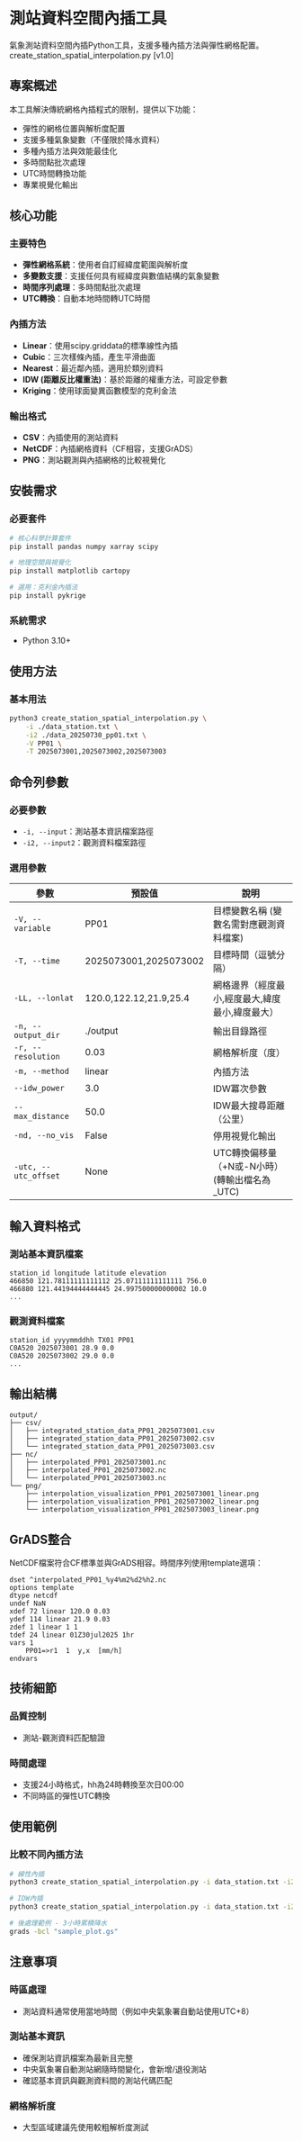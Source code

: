 # 測站資料空間內插工具

氣象測站資料空間內插Python工具，支援多種內插方法與彈性網格配置。
create_station_spatial_interpolation.py [v1.0]

## 專案概述

本工具解決傳統網格內插程式的限制，提供以下功能：
- 彈性的網格位置與解析度配置
- 支援多種氣象變數（不僅限於降水資料）
- 多種內插方法與效能最佳化
- 多時間點批次處理
- UTC時間轉換功能
- 專業視覺化輸出

## 核心功能

### 主要特色
- **彈性網格系統**：使用者自訂經緯度範圍與解析度
- **多變數支援**：支援任何具有經緯度與數值結構的氣象變數
- **時間序列處理**：多時間點批次處理
- **UTC轉換**：自動本地時間轉UTC時間

### 內插方法
- **Linear**：使用scipy.griddata的標準線性內插
- **Cubic**：三次樣條內插，產生平滑曲面
- **Nearest**：最近鄰內插，適用於類別資料
- **IDW (距離反比權重法)**：基於距離的權重方法，可設定參數
- **Kriging**：使用球面變異函數模型的克利金法

### 輸出格式
- **CSV**：內插使用的測站資料
- **NetCDF**：內插網格資料（CF相容，支援GrADS）
- **PNG**：測站觀測與內插網格的比較視覺化

## 安裝需求

### 必要套件
```bash
# 核心科學計算套件
pip install pandas numpy xarray scipy

# 地理空間與視覺化
pip install matplotlib cartopy

# 選用：克利金內插法
pip install pykrige
```

### 系統需求
- Python 3.10+


## 使用方法

### 基本用法
```bash
python3 create_station_spatial_interpolation.py \
    -i ./data_station.txt \
    -i2 ./data_20250730_pp01.txt \
    -V PP01 \
    -T 2025073001,2025073002,2025073003
```

## 命令列參數

### 必要參數
- `-i, --input`：測站基本資訊檔案路徑
- `-i2, --input2`：觀測資料檔案路徑

### 選用參數
| 參數 | 預設值 | 說明 |
|------|--------|------|
| `-V, --variable` | PP01 | 目標變數名稱 (變數名需對應觀測資料檔案) |
| `-T, --time` | 2025073001,2025073002 | 目標時間（逗號分隔） |
| `-LL, --lonlat` | 120.0,122.12,21.9,25.4 | 網格邊界（經度最小,經度最大,緯度最小,緯度最大） |
| `-n, --output_dir` | ./output | 輸出目錄路徑 |
| `-r, --resolution` | 0.03 | 網格解析度（度） |
| `-m, --method` | linear | 內插方法 |
| `--idw_power` | 3.0 | IDW冪次參數 |
| `--max_distance` | 50.0 | IDW最大搜尋距離（公里） |
| `-nd, --no_vis` | False | 停用視覺化輸出 |
| `-utc, --utc_offset` | None | UTC轉換偏移量（+N或-N小時）(轉輸出檔名為_UTC) |

## 輸入資料格式

### 測站基本資訊檔案
```
station_id longitude latitude elevation
466850 121.78111111111112 25.07111111111111 756.0
466880 121.44194444444445 24.997500000000002 10.0
...
```

### 觀測資料檔案
```
station_id yyyymmddhh TX01 PP01
C0A520 2025073001 28.9 0.0
C0A520 2025073002 29.0 0.0
...
```

## 輸出結構

```
output/
├── csv/
│   ├── integrated_station_data_PP01_2025073001.csv
│   ├── integrated_station_data_PP01_2025073002.csv
│   └── integrated_station_data_PP01_2025073003.csv
├── nc/
│   ├── interpolated_PP01_2025073001.nc
│   ├── interpolated_PP01_2025073002.nc
│   └── interpolated_PP01_2025073003.nc
└── png/
    ├── interpolation_visualization_PP01_2025073001_linear.png
    ├── interpolation_visualization_PP01_2025073002_linear.png
    └── interpolation_visualization_PP01_2025073003_linear.png
```

## GrADS整合

NetCDF檔案符合CF標準並與GrADS相容。時間序列使用template選項：

```grads
dset ^interpolated_PP01_%y4%m2%d2%h2.nc
options template
dtype netcdf
undef NaN
xdef 72 linear 120.0 0.03
ydef 114 linear 21.9 0.03  
zdef 1 linear 1 1
tdef 24 linear 01Z30jul2025 1hr
vars 1
    PP01=>r1  1  y,x  [mm/h]
endvars
```

## 技術細節

### 品質控制
- 測站-觀測資料匹配驗證

### 時間處理
- 支援24小時格式，hh為24時轉換至次日00:00
- 不同時區的彈性UTC轉換

## 使用範例

### 比較不同內插方法
```bash
# 線性內插
python3 create_station_spatial_interpolation.py -i data_station.txt -i2 data_20250730_pp01.txt -V PP01 -T 2025073001,2025073002,2025073003 -m linear -n output_linear

# IDW內插
python3 create_station_spatial_interpolation.py -i data_station.txt -i2 data_20250730_pp01.txt -V PP01 -T 2025073001,2025073002,2025073003  -m idw --idw_power 3 --max_distance 30 -n output_idw

# 後處理範例 - 3小時累積降水
grads -bcl "sample_plot.gs"
```





## 注意事項

### 時區處理
- 測站資料通常使用當地時間（例如中央氣象署自動站使用UTC+8）

### 測站基本資訊
- 確保測站資訊檔案為最新且完整
- 中央氣象署自動測站網隨時間變化，會新增/退役測站
- 確認基本資訊與觀測資料間的測站代碼匹配

### 網格解析度
- 大型區域建議先使用較粗解析度測試
